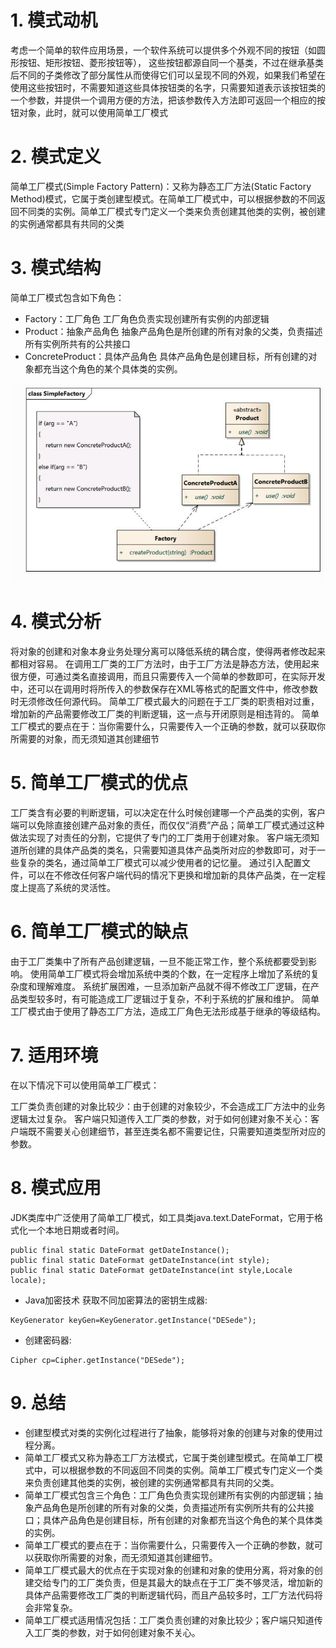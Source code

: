 # 1. 模式动机
考虑一个简单的软件应用场景，一个软件系统可以提供多个外观不同的按钮（如圆形按钮、矩形按钮、菱形按钮等）， 这些按钮都源自同一个基类，不过在继承基类后不同的子类修改了部分属性从而使得它们可以呈现不同的外观，如果我们希望在使用这些按钮时，不需要知道这些具体按钮类的名字，只需要知道表示该按钮类的一个参数，并提供一个调用方便的方法，把该参数传入方法即可返回一个相应的按钮对象，此时，就可以使用简单工厂模式
# 2. 模式定义
简单工厂模式(Simple Factory Pattern)：又称为静态工厂方法(Static Factory Method)模式，它属于类创建型模式。在简单工厂模式中，可以根据参数的不同返回不同类的实例。简单工厂模式专门定义一个类来负责创建其他类的实例，被创建的实例通常都具有共同的父类
# 3. 模式结构
简单工厂模式包含如下角色：

- Factory：工厂角色
工厂角色负责实现创建所有实例的内部逻辑
- Product：抽象产品角色
抽象产品角色是所创建的所有对象的父类，负责描述所有实例所共有的公共接口
- ConcreteProduct：具体产品角色
具体产品角色是创建目标，所有创建的对象都充当这个角色的某个具体类的实例。

![](_v_images/_1553174960_19582.png)

# 4. 模式分析
将对象的创建和对象本身业务处理分离可以降低系统的耦合度，使得两者修改起来都相对容易。
在调用工厂类的工厂方法时，由于工厂方法是静态方法，使用起来很方便，可通过类名直接调用，而且只需要传入一个简单的参数即可，在实际开发中，还可以在调用时将所传入的参数保存在XML等格式的配置文件中，修改参数时无须修改任何源代码。
简单工厂模式最大的问题在于工厂类的职责相对过重，增加新的产品需要修改工厂类的判断逻辑，这一点与开闭原则是相违背的。
简单工厂模式的要点在于：当你需要什么，只需要传入一个正确的参数，就可以获取你所需要的对象，而无须知道其创建细节

# 5. 简单工厂模式的优点
工厂类含有必要的判断逻辑，可以决定在什么时候创建哪一个产品类的实例，客户端可以免除直接创建产品对象的责任，而仅仅“消费”产品；简单工厂模式通过这种做法实现了对责任的分割，它提供了专门的工厂类用于创建对象。
客户端无须知道所创建的具体产品类的类名，只需要知道具体产品类所对应的参数即可，对于一些复杂的类名，通过简单工厂模式可以减少使用者的记忆量。
通过引入配置文件，可以在不修改任何客户端代码的情况下更换和增加新的具体产品类，在一定程度上提高了系统的灵活性。


# 6. 简单工厂模式的缺点
由于工厂类集中了所有产品创建逻辑，一旦不能正常工作，整个系统都要受到影响。
使用简单工厂模式将会增加系统中类的个数，在一定程序上增加了系统的复杂度和理解难度。
系统扩展困难，一旦添加新产品就不得不修改工厂逻辑，在产品类型较多时，有可能造成工厂逻辑过于复杂，不利于系统的扩展和维护。
简单工厂模式由于使用了静态工厂方法，造成工厂角色无法形成基于继承的等级结构。
# 7. 适用环境
在以下情况下可以使用简单工厂模式：

工厂类负责创建的对象比较少：由于创建的对象较少，不会造成工厂方法中的业务逻辑太过复杂。
客户端只知道传入工厂类的参数，对于如何创建对象不关心：客户端既不需要关心创建细节，甚至连类名都不需要记住，只需要知道类型所对应的参数。
# 8. 模式应用
JDK类库中广泛使用了简单工厂模式，如工具类java.text.DateFormat，它用于格式化一个本地日期或者时间。
```
public final static DateFormat getDateInstance();
public final static DateFormat getDateInstance(int style);
public final static DateFormat getDateInstance(int style,Locale locale);
```

- Java加密技术
获取不同加密算法的密钥生成器:

```
KeyGenerator keyGen=KeyGenerator.getInstance("DESede");
```

- 创建密码器:

```
Cipher cp=Cipher.getInstance("DESede");
```
# 9. 总结
- 创建型模式对类的实例化过程进行了抽象，能够将对象的创建与对象的使用过程分离。
- 简单工厂模式又称为静态工厂方法模式，它属于类创建型模式。在简单工厂模式中，可以根据参数的不同返回不同类的实例。简单工厂模式专门定义一个类来负责创建其他类的实例，被创建的实例通常都具有共同的父类。
- 简单工厂模式包含三个角色：工厂角色负责实现创建所有实例的内部逻辑；抽象产品角色是所创建的所有对象的父类，负责描述所有实例所共有的公共接口；具体产品角色是创建目标，所有创建的对象都充当这个角色的某个具体类的实例。
- 简单工厂模式的要点在于：当你需要什么，只需要传入一个正确的参数，就可以获取你所需要的对象，而无须知道其创建细节。
- 简单工厂模式最大的优点在于实现对象的创建和对象的使用分离，将对象的创建交给专门的工厂类负责，但是其最大的缺点在于工厂类不够灵活，增加新的具体产品需要修改工厂类的判断逻辑代码，而且产品较多时，工厂方法代码将会非常复杂。
- 简单工厂模式适用情况包括：工厂类负责创建的对象比较少；客户端只知道传入工厂类的参数，对于如何创建对象不关心。
